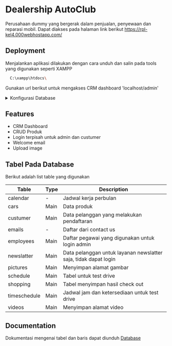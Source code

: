 
# Dealership AutoClub

Perusahaan dummy yang bergerak dalam penjualan, penyewaan dan reparasi mobil. Dapat diakses pada halaman link berikut https://rpl-kel4.000webhostapp.com/


## Deployment

Menjalankan aplikasi dilakukan dengan cara unduh dan salin pada tools yang digunakan seperti XAMPP

```bash
  C:\xampp\htdocs\
```

Gunakan url berikut untuk mengakses CRM dashboard
'localhost/admin'

<details>

<summary>Konfigurasi Database</summary>

### Setup Database
Pastikan XAMPP dapat digunakan dengan sempurna, selanjutnya
1. Jalankan modul Apache dan MySQL
2. Tekan admin pada modul MySQL
3. Buat database dan tentukan namanya (ex. id20382767_autoclub)
4. Pilih import

### Edit File
Konfigurasi pada file connection.php, perbaharui nama database

```bash
    $hostName = "localhost";
    $userName = "root";
    $password = "";
    $databaseName = "id20382767_autoclub";
```
</details>



## Features

- CRM Dashboard
- CRUD Produk
- Login terpisah untuk admin dan custumer
- Welcome email
- Upload image




## Tabel Pada Database

Berikut adalah list table yang digunakan

| Table |Type| Description |
| --- | --- |--- |
| calendar | - | Jadwal kerja perbulan |
| cars | Main | Data produk |
| custumer | Main | Data pelanggan yang melakukan pendaftaran|
| emails | - | Daftar dari contact us |
| employees | Main | Daftar pegawai yang digunakan untuk login admin |
| newslatter | Main | Data pelanggan untuk layanan newslatter saja, tidak dapat login |
| pictures | Main | Menyimpan alamat gambar |
| schedule | Main | Tabel untuk test drive |
| shopping | Main | Tabel menyimpan hasil check out |
| timeschedule | Main | Jadwal jam dan ketersediaan untuk test drive |
| videos | Main | Menyimpan alamat video |

## Documentation
Dokumentasi mengenai tabel dan baris dapat diunduh
[Database](https://drive.google.com/file/d/1bWC1ZMzdLFT4nXKetflwS3GBHDGeDes0/view?usp=sharing)

